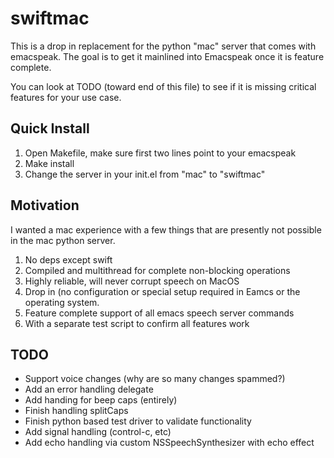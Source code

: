 swiftmac
========
This is a drop in replacement for the python "mac" server that comes 
with emacspeak. The goal is to get it mainlined into Emacspeak once
it is feature complete.

You can look at TODO (toward end of this file) to see if it is 
missing critical features for your use case.

Quick Install
-------------
1. Open Makefile, make sure first two lines point to your emacspeak
2. Make install 
3. Change the server in your init.el from "mac" to "swiftmac"

Motivation
----------
 I wanted a mac experience with a few things that are presently not 
 possible in the mac python server. 
 1. No deps except swift
 2. Compiled and multithread for complete non-blocking operations 
 3. Highly reliable, will never corrupt speech on MacOS
 4. Drop in (no configuration or special setup required in Eamcs or 
    the operating system.
 5. Feature complete support of all emacs speech server commands
 6. With a separate test script to confirm all features work 
 

TODO
----
 - Support voice changes (why are so many changes spammed?)
 - Add an error handling delegate
 - Add handing for beep caps (entirely) 
 - Finish handling splitCaps 
 - Finish python based test driver to validate functionality
 - Add signal handling (control-c, etc)
 - Add echo handling via custom NSSpeechSynthesizer with echo effect
 
